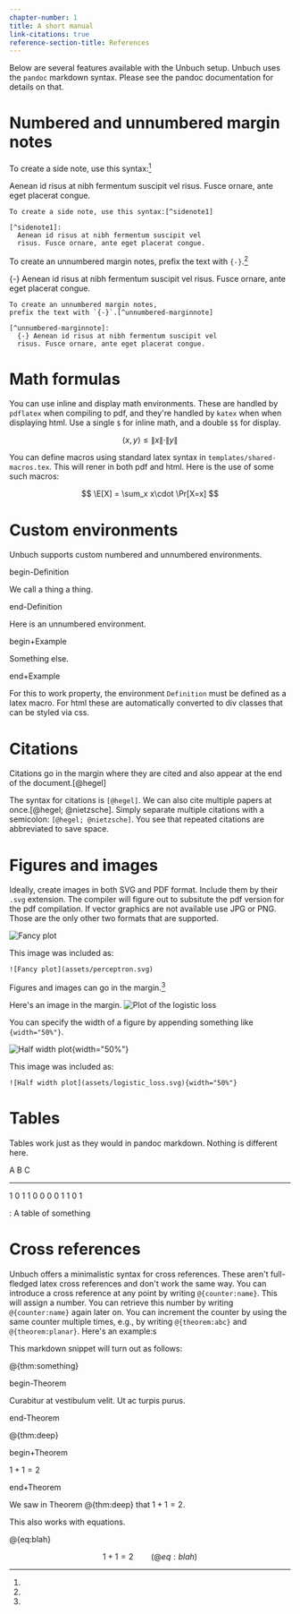 ```yaml
---
chapter-number: 1
title: A short manual
link-citations: true
reference-section-title: References
---
```


Below are several features available with the Unbuch setup. Unbuch uses the `pandoc` markdown syntax. Please see the pandoc documentation for details on that.

# Numbered and unnumbered margin notes

To create a side note, use this syntax:[^sidenote1]

[^sidenote1]:
  Aenean id risus at nibh fermentum suscipit vel
  risus. Fusce ornare, ante eget placerat congue.

```
To create a side note, use this syntax:[^sidenote1]

[^sidenote1]: 
  Aenean id risus at nibh fermentum suscipit vel
  risus. Fusce ornare, ante eget placerat congue.
```

To create an unnumbered margin notes, 
prefix the text with `{-}`.[^unnumbered-marginnote]

[^unnumbered-marginnote]:
  {-} Aenean id risus at nibh fermentum suscipit vel
  risus. Fusce ornare, ante eget placerat congue.
  
```
To create an unnumbered margin notes, 
prefix the text with `{-}`.[^unnumbered-marginnote]

[^unnumbered-marginnote]:
  {-} Aenean id risus at nibh fermentum suscipit vel
  risus. Fusce ornare, ante eget placerat congue.
```

# Math formulas

You can use inline and display math environments. These are handled by `pdflatex` when compiling to pdf, and they're handled by `katex` when when displaying html. Use a single `$` for inline math, and a double `$$` for display.

$$ 
  \langle x, y \rangle \le \|x\|\cdot\|y\| 
$$

You can define macros using standard latex syntax in
`templates/shared-macros.tex`. This will rener in both pdf and html. Here is the
use of some such macros:

$$
  \E[X] = \sum_x x\cdot \Pr[X=x]
$$


# Custom environments

Unbuch supports custom numbered and unnumbered environments.

begin-Definition

We call a thing a thing.

end-Definition

Here is an unnumbered environment.

begin+Example

Something else.

end+Example

For this to work property, the environment `Definition` must be defined as a latex macro. For html these are automatically converted to div classes that can be styled via css. 

# Citations

Citations go in the margin where they are cited and also appear at the end of the document.[@hegel]

The syntax for citations is `[@hegel]`. We can also cite multiple papers at once.[@hegel; @nietzsche]. Simply separate multiple citations with a semicolon: `[@hegel; @nietzsche]`. You see that repeated citations are abbreviated to save space.


# Figures and images



Ideally, create images in both SVG and PDF format. Include them by their `.svg` extension. The compiler will figure out to subsitute the pdf version for the pdf compilation. If vector graphics are not available use JPG or PNG. Those are the only other two formats that are supported.

![Fancy plot](assets/perceptron.svg)

This image was included as:

```
![Fancy plot](assets/perceptron.svg)
```

Figures and images can go in the margin.[^logit] 

[^logit]: 
  Here's an image in the margin.
  ![Plot of the logistic loss](assets/logistic_loss.svg)

You can specify the width of a figure by appending something like `{width="50%"}`.

![Half width plot](assets/logistic_loss.svg){width="50%"}

This image was included as:

```
![Half width plot](assets/logistic_loss.svg){width="50%"}
```

# Tables

Tables work just as they would in pandoc markdown. Nothing is different here.

   A   B   C 
  --- --- ---
   1   0   1
   1   0   0
   0   0   1
   1   0   1

  : A table of something

# Cross references

Unbuch offers a minimalistic syntax for cross references. These aren't full-fledged latex cross references and don't work the same way. You can introduce a cross reference at any point by writing `@{counter:name}`. This will assign a number. You can retrieve this number by writing `@{counter:name}` again later on. You can increment the counter by using the same counter multiple times, e.g., by writing `@{theorem:abc}` and `@{theorem:planar}`. Here's an example:s

This markdown snippet will turn out as follows:

@{thm:something}

begin-Theorem

Curabitur at vestibulum velit. Ut ac turpis purus. 

end-Theorem

@{thm:deep}

begin+Theorem

$1 + 1 = 2$

end+Theorem

We saw in Theorem @{thm:deep} that $1+1=2$.


This also works with equations.

@{eq:blah}

$$
1 + 1 = 2\qquad(@{eq:blah})
$$
